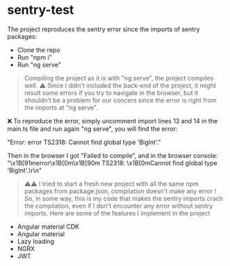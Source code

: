 # sentry-test

The project reproduces the sentry error since the imports of sentry packages:
- Clone the repo
- Run "npm i"
- Run "ng serve"

> Compiling the project as it is with "ng serve", the project compiles well. ⚠️ Since I didn't included the back-end of the project, it might result some errors if you try to navigate in the browser, but it shouldn't be a problem for our concers since the error is right from the imports at "ng serve".

❌ To reproduce the error, simply uncomment import lines 13 and 14 in the main.ts file and run again "ng serve", you will find the error:
  
"Error: error TS2318: Cannot find global type 'BigInt'."

Then in the browser I got "Failed to compile", and in the browser console:
"\x1B[91merror\x1B[0m\x1B[90m TS2318: \x1B[0mCannot find global type 'BigInt'.\r\n"

> ⚠️⚠️ I tried to start a fresh new project with all the same npm packages from package.json, compilation doesn't make any error ! So, in some way, this is my code that makes the sentry imports crach the compilation, even if I don't encounter any error without sentry imports. Here are some of the features I implement in the project
- Angular material CDK
- Angular material
- Lazy loading
- NGRX
- JWT
